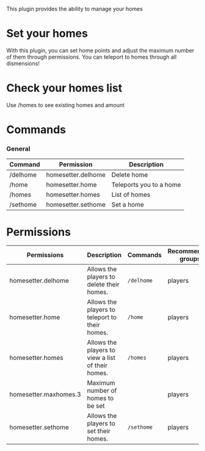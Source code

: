 This plugin provides the ability to manage your homes

# Set your homes
With this plugin, you can set home points and adjust the maximum number of them through permissions. You can teleport to homes through all dismensions!

# Check your homes list
Use /homes to see existing homes and amount

# Commands

### General
| Command | Permission | Description |
| ------- | ---------- | ----------- |
|/delhome | homesetter.delhome | Delete home|
|/home | homesetter.home | Teleports you to a home|
|/homes | homesetter.homes | List of homes|
|/sethome | homesetter.sethome | Set a home|



# Permissions
| Permissions | Description | Commands | Recommended groups |
| ----------- | ----------- | -------- | ------------------ |
| homesetter.delhome | Allows the players to delete their homes. | `/delhome` | players |
| homesetter.home | Allows the players to teleport to their homes. | `/home` | players |
| homesetter.homes | Allows the players to view a list of their homes. | `/homes` | players |
| homesetter.maxhomes.3 | Maximum number of homes to be set |  | players |
| homesetter.sethome | Allows the players to set their homes. | `/sethome` | players |
